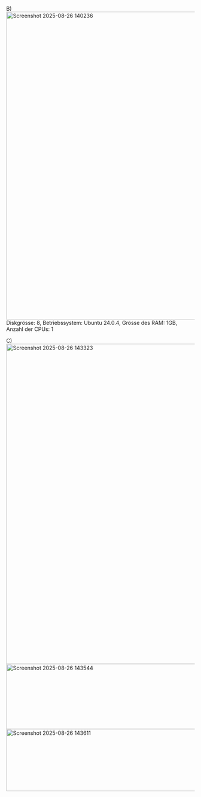 B) <img width="1587" height="823" alt="Screenshot 2025-08-26 140236" src="https://github.com/user-attachments/assets/ddab3fa7-f63b-4997-a29c-f69a298c3aad" />
Diskgrösse: 8, Betriebssystem: Ubuntu 24.0.4, Grösse des RAM: 1GB, Anzahl der CPUs: 1

C)<img width="1066" height="856" alt="Screenshot 2025-08-26 143323" src="https://github.com/user-attachments/assets/5078a0d6-d889-44eb-9cad-69215370e85a" />
<img width="1082" height="174" alt="Screenshot 2025-08-26 143544" src="https://github.com/user-attachments/assets/0d490784-c296-475d-97d5-5fb85e25cc30" />
<img width="1548" height="166" alt="Screenshot 2025-08-26 143611" src="https://github.com/user-attachments/assets/3fe53a6a-ee73-4bf3-83d2-4f9343ee8ff1" />
